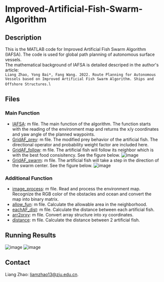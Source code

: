 # Improved-Artificial-Fish-Swarm-Algorithm
## Description
This is the MATLAB code for Improved Artificial Fish Swarm Algorithm (IAFSA). The code is used for global path planning of autonomous surface vessels.\
The mathematical background of IAFSA is detailed descriped in the author's article:  
`Liang Zhao, Yong Bai*, Fang Wang. 2022. Route Planning for Autonomous Vessels based on Improved Artificial Fish Swarm Algorithm. Ships and Offshore Structures.`\
## Files
### Main Function
- [IAFSA](/IAFSA.m): m file. The main function of the algorithm. The function starts with the reading of the environment map and returns the x/y coordinates and yaw angle of the planned waypoints.
- [GridAF_prey](/GridAF_prey.m): m file. The modified prey behavior of the artificial fish. The directional operator and probability weight factor are included here.
- [GridAF_follow](/GridAF_follow.m): m file. The artificial fish will follow its neighbor which is with the best food consisitency. See the figure below.
![image](https://github.com/LiangZhao13/Improved-Artificial-Fish-Swarm-Algorithm/blob/main/images/behavior%E5%89%AF%E6%9C%AC.jpg)
- [GridAF_swarm](/GridAF_swarm.m): m file. The artificial fish will take a step in the direction of the swarm center. See the figure below.
![image](https://github.com/LiangZhao13/Improved-Artificial-Fish-Swarm-Algorithm/blob/main/images/swarmbehavior%E7%9A%84%E5%89%AF%E6%9C%AC.png)
### Additional Function
- [image_process](/image_process.m): m file. Read and process the environment map. Recognize the RGB color of the obstacles and ocean and convert the map into binary matrix. 
- [allow_fun](/allow_fun.m): m file. Calculate the allowable area in the neighborhood.
- [eachAF_dist](/eachAF_dist.m): m file. Calculate the distance between each artificial fish. 
- [arr2orxy](/arr2orxy.m): m file. Convert array structure into xy coordinates. 
- [distance](/distance.m): m file. Calculate the distance between 2 artificial fish.
## Running Results
![image](https://github.com/LiangZhao13/Improved-Artificial-Fish-Swarm-Algorithm/blob/main/images/Satellite_map.png)
![image](https://github.com/LiangZhao13/Improved-Artificial-Fish-Swarm-Algorithm/blob/main/images/map_with_route.png)
## Contact
Liang Zhao: [liamzhao13@zju.edu.cn](liamzhao13@zju.edu.cn). 
